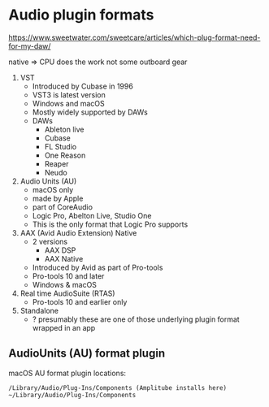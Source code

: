 # Audio plugin formats

https://www.sweetwater.com/sweetcare/articles/which-plug-format-need-for-my-daw/

native => CPU does the work not some outboard gear

1. VST
    * Introduced by Cubase in 1996
    * VST3 is latest version
    * Windows and macOS
    * Mostly widely supported by DAWs
    * DAWs
        * Ableton live
        * Cubase
        * FL Studio
        * One Reason
        * Reaper
        * Neudo
2. Audio Units (AU)
    * macOS only
    * made by Apple
    * part of CoreAudio
    * Logic Pro, Abelton Live, Studio One
    * This is the only format that Logic Pro supports
3. AAX (Avid Audio Extension) Native
    * 2 versions
      * AAX DSP
      * AAX Native
    * Introduced by Avid as part of Pro-tools
    * Pro-tools 10 and later
    * Windows & macOS
4. Real time AudioSuite (RTAS)
    * Pro-tools 10 and earlier only
5. Standalone
    * ? presumably these are one of those underlying plugin format wrapped in an app

## AudioUnits (AU) format plugin

macOS AU format plugin locations:

```
/Library/Audio/Plug-Ins/Components (Amplitube installs here)
~/Library/Audio/Plug-Ins/Components
```
